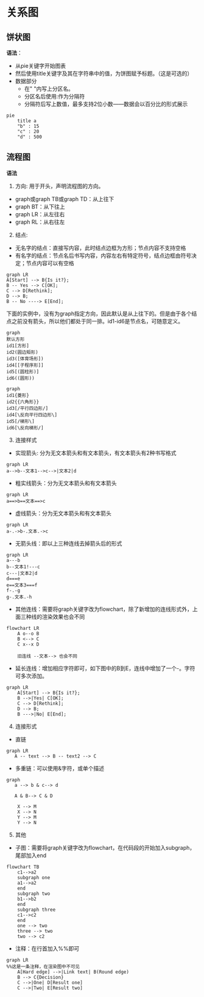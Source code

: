 # 关系图
## 饼状图
**语法**：
- 从pie关键字开始图表
- 然后使用title关键字及其在字符串中的值，为饼图赋予标题。（这是可选的）
- 数据部分
    - 在" "内写上分区名。
    - 分区名后使用:作为分隔符
    - 分隔符后写上数值，最多支持2位小数——数据会以百分比的形式展示
```mermaid
pie
    title a
    "b" : 15
    "c" : 20
    "d" : 500
```
## 流程图
**语法**
1. 方向: 用于开头，声明流程图的方向。
- graph或graph TB或graph TD：从上往下
- graph BT：从下往上
- graph LR：从左往右
- graph RL：从右往左
2. 结点: 
- 无名字的结点：直接写内容，此时结点边框为方形；节点内容不支持空格
- 有名字的结点：节点名后书写内容，内容左右有特定符号，结点边框由符号决定；节点内容可以有空格
```mermaid
graph LR
A[Start] --> B{Is it?};
B -- Yes --> C[OK];
C --> D[Rethink];
D --> B;
B -- No ----> E[End];
```
下面的实例中，没有为graph指定方向，因此默认是从上往下的。但是由于各个结点之前没有箭头，所以他们都处于同一排。id1-id6是节点名，可随意定义。
```mermaid
graph
默认方形
id1[方形]
id2(圆边矩形)
id3([体育场形])
id4[[子程序形]]
id5[(圆柱形)]
id6((圆形))
```
```mermaid
graph
id1{菱形}
id2{{六角形}}
id3[/平行四边形/]
id4[\反向平行四边形\]
id5[/梯形\]
id6[\反向梯形/]
```
3. 连接样式
- 实现箭头: 分为无文本箭头和有文本箭头，有文本箭头有2种书写格式
```mermaid
graph LR
a-->b--文本1-->c-->|文本2|d
```
- 粗实线箭头：分为无文本箭头和有文本箭头
```mermaid
graph LR
a==>b==文本==>c
```
- 虚线箭头：分为无文本箭头和有文本箭头
```mermaid
graph LR
a-.->b-.文本.->c
```
- 无箭头线：即以上三种连线去掉箭头后的形式
```mermaid
graph LR
a---b
b--文本1!---c
c---|文本2|d
d===e
e==文本3===f
f-.-g
g-.文本.-h
```
- 其他连线：需要将graph关键字改为flowchart，除了新增加的连线形式外，上面三种线的渲染效果也会不同
```mermaid
flowchart LR
    A o--o B
    B <--> C
    C x--x D
    
    旧连线 --文本--> 也会不同
```
- 延长连线：增加相应字符即可，如下图中的B到E，连线中增加了一个-。字符可多次添加。
```mermaid
graph LR
    A[Start] --> B{Is it?};
    B -->|Yes| C[OK];
    C --> D[Rethink];
    D --> B;
    B --->|No| E[End];
```
4. 连接形式
- 直链
```mermaid
graph LR
   A -- text --> B -- text2 --> C
```
- 多重链：可以使用&字符，或单个描述
```mermaid
graph 
   a --> b & c--> d
   
   A & B--> C & D
   
    X --> M
    X --> N
    Y --> M
    Y --> N
```
5. 其他
- 子图：需要将graph关键字改为flowchart，在代码段的开始加入subgraph，尾部加入end
```mermaid
flowchart TB
    c1-->a2
    subgraph one
    a1-->a2
    end
    subgraph two
    b1-->b2
    end
    subgraph three
    c1-->c2
    end
    one --> two
    three --> two
    two --> c2
```
- 注释：在行首加入%%即可
```mermaid
graph LR
%%这是一条注释，在渲染图中不可见
    A[Hard edge] -->|Link text| B(Round edge)
    B --> C{Decision}
    C -->|One| D[Result one]
    C -->|Two| E[Result two]
```